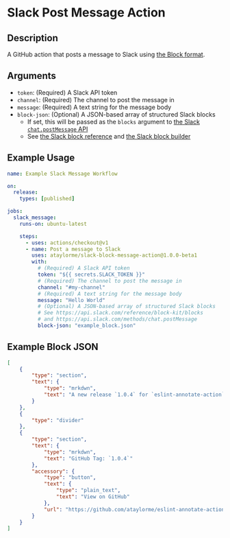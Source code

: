 # Slack Post Message Action

## Description

A GitHub action that posts a message to Slack using [the Block format](https://api.slack.com/reference/block-kit/blocks).

## Arguments

- `token`: (Required) A Slack API token
- `channel`: (Required) The channel to post the message in
- `message`: (Required) A text string for the message body
- `block-json`: (Optional) A JSON-based array of structured Slack blocks
  - If set, this will be passed as the `blocks` argument to [the Slack `chat.postMessage` API](https://api.slack.com/methods/chat.postMessage)
  - See [the Slack block reference](https://api.slack.com/reference/block-kit/blocks) and [the Slack block builder](https://api.slack.com/tools/block-kit-builder)

## Example Usage

```yml
name: Example Slack Message Workflow

on:
  release:
    types: [published]

jobs:
  slack_message:
    runs-on: ubuntu-latest

    steps:
      - uses: actions/checkout@v1
      - name: Post a message to Slack
        uses: ataylorme/slack-block-message-action@1.0.0-beta1
        with:
          # (Required) A Slack API token
          token: "${{ secrets.SLACK_TOKEN }}"
          # (Required) The channel to post the message in
          channel: "#my-channel"
          # (Required) A text string for the message body
          message: "Hello World"
          # (Optional) A JSON-based array of structured Slack blocks
          # See https://api.slack.com/reference/block-kit/blocks
          # and https://api.slack.com/methods/chat.postMessage
          block-json: "example_block.json"
```

## Example Block JSON

```json
[
    {
        "type": "section",
        "text": {
            "type": "mrkdwn",
            "text": "A new release `1.0.4` for `eslint-annotate-action` was published!"
        }
    },
    {
        "type": "divider"
    },
    {
        "type": "section",
        "text": {
            "type": "mrkdwn",
            "text": "GitHub Tag: `1.0.4`"
        },
        "accessory": {
            "type": "button",
            "text": {
                "type": "plain_text",
                "text": "View on GitHub"
            },
            "url": "https://github.com/ataylorme/eslint-annotate-action/releases/tag/1.0.4"
        }
    }
]
```